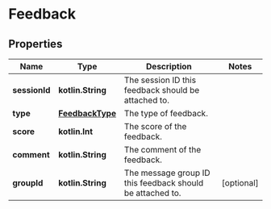 
# Feedback

## Properties
| Name | Type | Description | Notes |
| ------------ | ------------- | ------------- | ------------- |
| **sessionId** | **kotlin.String** | The session ID this feedback should be attached to. |  |
| **type** | [**FeedbackType**](FeedbackType.md) | The type of feedback. |  |
| **score** | **kotlin.Int** | The score of the feedback. |  |
| **comment** | **kotlin.String** | The comment of the feedback. |  |
| **groupId** | **kotlin.String** | The message group ID this feedback should be attached to. |  [optional] |



